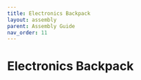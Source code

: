 ```yaml
---
title: Electronics Backpack
layout: assembly
parent: Assembly Guide
nav_order: 11
---
```


# Electronics Backpack
